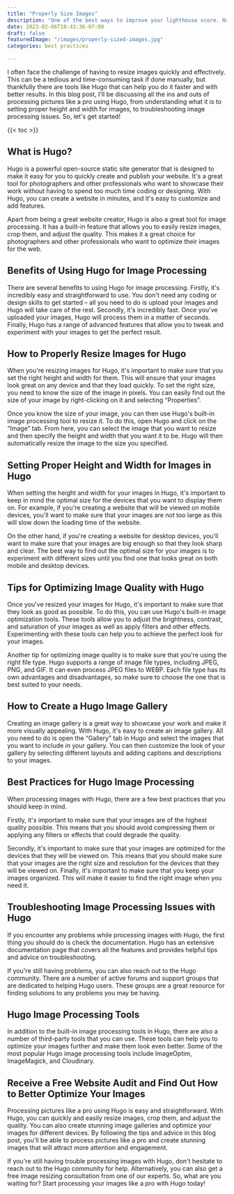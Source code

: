 ```yaml
---
title: "Properly Size Images"
description: "One of the best ways to improve your lighthouse score. Having the right size in the right format is key."
date: 2023-02-06T18:43:36-07:00
draft: false
featuredImage: "/images/properly-sized-images.jpg"
categories: best practices

---
```


I often face the challenge of having to resize images quickly and effectively. This can be a tedious and time-consuming task if done manually, but thankfully there are tools like Hugo that can help you do it faster and with better results. In this blog post, I'll be discussing all the ins and outs of processing pictures like a pro using Hugo, from understanding what it is to setting proper height and width for images, to troubleshooting image processing issues. So, let's get started!

{{< toc >}}

## What is Hugo?
Hugo is a powerful open-source static site generator that is designed to make it easy for you to quickly create and publish your website. It's a great tool for photographers and other professionals who want to showcase their work without having to spend too much time coding or designing. With Hugo, you can create a website in minutes, and it's easy to customize and add features.

Apart from being a great website creator, Hugo is also a great tool for image processing. It has a built-in feature that allows you to easily resize images, crop them, and adjust the quality. This makes it a great choice for photographers and other professionals who want to optimize their images for the web.

## Benefits of Using Hugo for Image Processing
There are several benefits to using Hugo for image processing. Firstly, it's incredibly easy and straightforward to use. You don't need any coding or design skills to get started – all you need to do is upload your images and Hugo will take care of the rest. Secondly, it's incredibly fast. Once you've uploaded your images, Hugo will process them in a matter of seconds. Finally, Hugo has a range of advanced features that allow you to tweak and experiment with your images to get the perfect result.

## How to Properly Resize Images for Hugo
When you're resizing images for Hugo, it's important to make sure that you set the right height and width for them. This will ensure that your images look great on any device and that they load quickly. To set the right size, you need to know the size of the image in pixels. You can easily find out the size of your image by right-clicking on it and selecting “Properties”.

Once you know the size of your image, you can then use Hugo's built-in image processing tool to resize it. To do this, open Hugo and click on the “Image” tab. From here, you can select the image that you want to resize and then specify the height and width that you want it to be. Hugo will then automatically resize the image to the size you specified.

## Setting Proper Height and Width for Images in Hugo
When setting the height and width for your images in Hugo, it's important to keep in mind the optimal size for the devices that you want to display them on. For example, if you're creating a website that will be viewed on mobile devices, you'll want to make sure that your images are not too large as this will slow down the loading time of the website.

On the other hand, if you're creating a website for desktop devices, you'll want to make sure that your images are big enough so that they look sharp and clear. The best way to find out the optimal size for your images is to experiment with different sizes until you find one that looks great on both mobile and desktop devices.

## Tips for Optimizing Image Quality with Hugo
Once you've resized your images for Hugo, it's important to make sure that they look as good as possible. To do this, you can use Hugo's built-in image optimization tools. These tools allow you to adjust the brightness, contrast, and saturation of your images as well as apply filters and other effects. Experimenting with these tools can help you to achieve the perfect look for your images.

Another tip for optimizing image quality is to make sure that you're using the right file type. Hugo supports a range of image file types, including JPEG, PNG, and GIF. It can even process JPEG files to WEBP. Each file type has its own advantages and disadvantages, so make sure to choose the one that is best suited to your needs.

## How to Create a Hugo Image Gallery
Creating an image gallery is a great way to showcase your work and make it more visually appealing. With Hugo, it's easy to create an image gallery. All you need to do is open the “Gallery” tab in Hugo and select the images that you want to include in your gallery. You can then customize the look of your gallery by selecting different layouts and adding captions and descriptions to your images.

## Best Practices for Hugo Image Processing
When processing images with Hugo, there are a few best practices that you should keep in mind. 

Firstly, it's important to make sure that your images are of the highest quality possible. This means that you should avoid compressing them or applying any filters or effects that could degrade the quality.

Secondly, it's important to make sure that your images are optimized for the devices that they will be viewed on. This means that you should make sure that your images are the right size and resolution for the devices that they will be viewed on. Finally, it's important to make sure that you keep your images organized. This will make it easier to find the right image when you need it.

## Troubleshooting Image Processing Issues with Hugo
If you encounter any problems while processing images with Hugo, the first thing you should do is check the documentation. Hugo has an extensive documentation page that covers all the features and provides helpful tips and advice on troubleshooting.

If you're still having problems, you can also reach out to the Hugo community. There are a number of active forums and support groups that are dedicated to helping Hugo users. These groups are a great resource for finding solutions to any problems you may be having.

## Hugo Image Processing Tools
In addition to the built-in image processing tools in Hugo, there are also a number of third-party tools that you can use. These tools can help you to optimize your images further and make them look even better. Some of the most popular Hugo image processing tools include ImageOptim, ImageMagick, and Cloudinary.

## Receive a Free Website Audit and Find Out How to Better Optimize Your Images
Processing pictures like a pro using Hugo is easy and straightforward. With Hugo, you can quickly and easily resize images, crop them, and adjust the quality. You can also create stunning image galleries and optimize your images for different devices. By following the tips and advice in this blog post, you'll be able to process pictures like a pro and create stunning images that will attract more attention and engagement.

If you're still having trouble processing images with Hugo, don't hesitate to reach out to the Hugo community for help. Alternatively, you can also get a free image resizing consultation from one of our experts. So, what are you waiting for? Start processing your images like a pro with Hugo today!